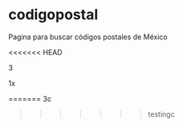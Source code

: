 # codigopostal
Pagina para buscar códigos postales de México

<<<<<<< HEAD

3

1x

=======
3c
>>>>>>> testingc
